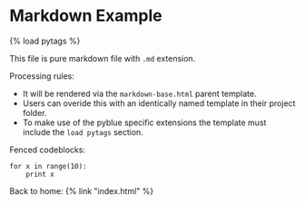 Markdown Example
================
{% load pytags %}

This file is pure markdown file with `.md` extension.

Processing rules:

* It will be rendered via the `markdown-base.html` parent template.
* Users can overide this with an identically named template in their project folder.
* To make use of the pyblue specific extensions the template must include the `load pytags` section.

Fenced codeblocks:

```
for x in range(10):
    print x
```

Back to home: {% link "index.html" %}